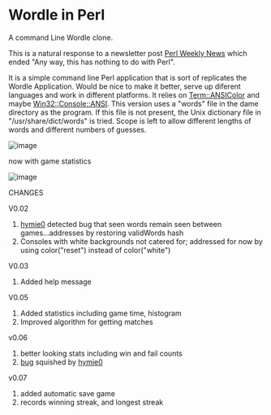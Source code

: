 # Wordle in Perl

A command Line Wordle clone.

This is a natural response to a newsletter post [Perl Weekly News](https://perlweekly.com/archive/549.html) which ended "Any way, this has nothing to do with Perl".

It is a simple command line Perl application that is sort of replicates the Wordle Application. Would be nice to make it better, serve up diferent languages and work in different platforms. It relies on [Term::ANSIColor](https://metacpan.org/pod/Term::ANSIColor) and maybe [Win32::Console::ANSI](https://metacpan.org/release/JLMOREL/Win32-Console-ANSI-1.11/view/lib/Win32/Console/ANSI.pm).  This version uses a "words" file in the dame directory as the program. If this file is not present, the Unix dictionary file in "/usr/share/dict/words" is tried.  Scope is left to allow different lengths of words and different numbers of guesses. 

![image](https://user-images.githubusercontent.com/34284663/152427381-516d91e1-4424-4f18-859e-164b5627e8d8.png)

now with game statistics

![image](https://user-images.githubusercontent.com/34284663/153229345-e4b2c188-cdaa-42ac-9fa4-b40e79d758de.png)


CHANGES

V0.02
1) [hymie0](https://github.com/saiftynet/Wordle/issues?q=is%3Aissue+is%3Aopen+author%3Ahymie0) detected bug that seen words remain seen between games...addresses by restoring validWords hash
2) Consoles with white backgrounds not catered for; addressed for now by using color("reset") instead of color("white")

V0.03
1) Added help message

V0.05
1) Added  statistics including game time, histogram
2) Improved algorithm for getting matches

v0.06
1) better looking stats including win and fail counts
2) [bug](https://github.com/saiftynet/Wordle/issues/3) squished by [hymie0](https://github.com/hymie0)

v0.07
1) added automatic save game
2) records winning streak, and longest streak


